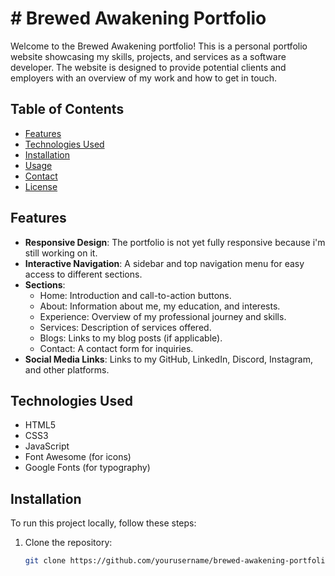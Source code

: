 # # Brewed Awakening Portfolio

Welcome to the Brewed Awakening portfolio! This is a personal portfolio website showcasing my skills, projects, and services as a software developer. The website is designed to provide potential clients and employers with an overview of my work and how to get in touch.

## Table of Contents
- [Features](#features)
- [Technologies Used](#technologies-used)
- [Installation](#installation)
- [Usage](#usage)
- [Contact](#contact)
- [License](#license)

## Features
- **Responsive Design**: The portfolio is  not yet fully responsive because i'm still working on it.
- **Interactive Navigation**: A sidebar and top navigation menu for easy access to different sections.
- **Sections**:
  - Home: Introduction and call-to-action buttons.
  - About: Information about me, my education, and interests.
  - Experience: Overview of my professional journey and skills.
  - Services: Description of services offered.
  - Blogs: Links to my blog posts (if applicable).
  - Contact: A contact form for inquiries.
- **Social Media Links**: Links to my GitHub, LinkedIn, Discord, Instagram, and other platforms.

## Technologies Used
- HTML5
- CSS3
- JavaScript
- Font Awesome (for icons)
- Google Fonts (for typography)

## Installation
To run this project locally, follow these steps:

1. Clone the repository:
   ```bash
   git clone https://github.com/yourusername/brewed-awakening-portfolio.git